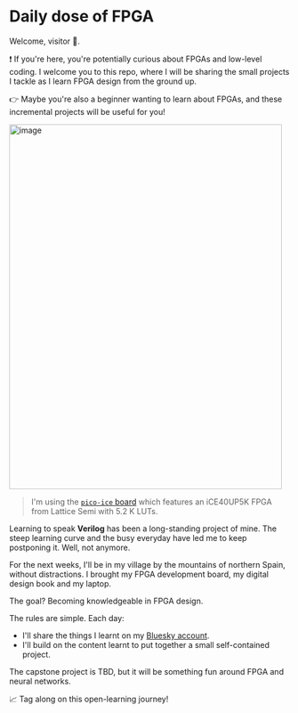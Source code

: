 # Daily dose of FPGA

Welcome, visitor 👋.

❗ If you're here, you're potentially curious about FPGAs and low-level coding. I welcome you to this repo, where I will be sharing the small projects I tackle as I learn FPGA design from the ground up.

👉 Maybe you're also a beginner wanting to learn about FPGAs, and these incremental projects will be useful for you!

<img width="490" height="655" alt="image" src="https://github.com/user-attachments/assets/a20d3637-be7a-4dd7-a1ba-31af0eaaf7ed" />

> I'm using the [`pico-ice` board](https://pico-ice.tinyvision.ai/) which features an iCE40UP5K FPGA from Lattice Semi with 5.2 K LUTs.

Learning to speak **Verilog** has been a long-standing project of mine. The steep learning curve and the busy everyday have led me to keep postponing it.
Well, not anymore.

For the next weeks, I'll be in my village by the mountains of northern Spain, without distractions. I brought my FPGA development board, my digital design book and my laptop.

The goal? Becoming knowledgeable in FPGA design.

The rules are simple. Each day:
- I'll share the things I learnt on my [Bluesky account](https://bsky.app/profile/inigoliz.bsky.social).
- I'll build on the content learnt to put together a small self-contained project.

The capstone project is TBD, but it will be something fun around FPGA and neural networks.

📈 Tag along on this open-learning journey!
